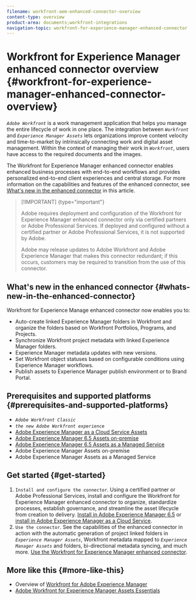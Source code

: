 ```yaml
---
filename: workfront-aem-enhanced-connector-overview
content-type: overview
product-area: documents;workfront-integrations
navigation-topic: workfront-for-experience-manager-enhanced-connector
---
```




# Workfront for Experience Manager enhanced connector overview {#workfront-for-experience-manager-enhanced-connector-overview}

*`Adobe Workfront`* is a work management application that helps you manage the entire lifecycle of work in one place. The integration between *`Workfront`* and *`Experience Manager Assets`* lets organizations improve content velocity and time-to-market by intrinsically connecting work and digital asset management. Within the context of managing their work in *`Workfront`*, users have access to the required documents and the images.


The Workfront for Experience Manager enhanced connector enables enhanced business processes with end-to-end workflows and provides personalized end-to-end client experiences and central storage. For more information on the capabilities and features of the enhanced connector, see [What's new in the enhanced connector](#what's) in this article.


>[!IMPORTANT] {type="important"}
>
>Adobe requires deployment and configuration of the Workfront for Experience Manager enhanced connector only via certified partners or Adobe Professional Services. If deployed and configured without a certified partner or Adobe Professional Services, it is not supported by Adobe. 
>
>
>Adobe may release updates to Adobe Workfront and Adobe Experience Manager that makes this connector redundant; if this occurs, customers may be required to transition from the use of this connector.





## What's new in the enhanced connector {#whats-new-in-the-enhanced-connector}

Workfront for Experience Manage enhanced connector now enables you to:



*  Auto-create linked Experience Manager folders in Workfront and organize the folders based on Workfront Portfolios, Programs, and Projects.
*  Synchronize Workfront project metadata with linked Experience Manager folders.
*  Experience Manager metadata updates with new versions.
*  Set Workfront object statuses based on configurable conditions using Experience Manager workflows.
*  Publish assets to Experience Manager publish environment or to Brand Portal.




## Prerequisites and supported platforms {#prerequisites-and-supported-platforms}




*  *`Adobe Workfront Classic`* 
*  *`the new Adobe Workfront experience`* 
*  [Adobe Experience Manager as a Cloud Service Assets](https://helpx.adobe.com/legal/product-descriptions/adobe-experience-manager-cloud-service.html) 
*  [Adobe Experience Manager 6.5 Assets on-premise](https://helpx.adobe.com/legal/product-descriptions/adobe-experience-manager-on-premise.html) 
*  [Adobe Experience Manager 6.5 Assets as a Managed Service](https://helpx.adobe.com/legal/product-descriptions/adobe-experience-manager-managed-services.html) 
*  Adobe Experience Manager Assets on-premise
*  Adobe Experience Manager Assets as a Managed Service




## Get started {#get-started}




1.  `Install and configure the connector`. Using a certified partner or Adobe Professional Services, install and configure the Workfront for Experience Manager enhanced connector to organize, standardize processes, establish governance, and streamline the asset lifecycle from creation to delivery. [Install in Adobe Experience Manager 6.5](https://experienceleague.adobe.com/docs/experience-manager-65/assets/integrations/workfront-integrations.html) or [install in Adobe Experience Manager as a Cloud Service](https://experienceleague.adobe.com/docs/experience-manager-cloud-service/assets/integrations/workfront-connector-install.html).
1.  `Use the connector`. See the capabilities of the enhanced connector in action with the automatic generation of project linked folders in *`Experience Manager Assets`*, Workfront metadata mapped to *`Experience Manager Assets`* and folders, bi-directional metadata syncing, and much more. [Use the Workfront for Experience Manager enhanced connector](_workfront-for-aem-enhanced-connector.md).




## More like this {#more-like-this}




*  Overview of [Workfront for Adobe Experience Manager](https://www.workfront.com/integrations/adobe/experience-manager)
*  [Adobe Workfront for Experience Manager Assets Essentials](_workfront-for-aem-asset-essentials.md) 


